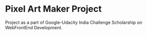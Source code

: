 # Pixel Art Maker Project

Project as a part of Google-Udacity India Challenge Scholarship on
WebFrontEnd Development.